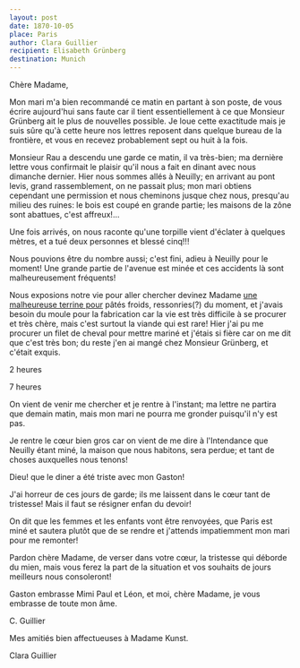 ```yaml
---
layout: post
date: 1870-10-05
place: Paris
author: Clara Guillier
recipient: Elisabeth Grünberg
destination: Munich
---
```


Chère Madame,


Mon mari m'a bien recommandé ce matin en partant à son poste, de vous écrire
aujourd'hui sans faute car il tient essentiellement à ce que Monsieur Grünberg
ait le plus de nouvelles possible. Je loue cette exactitude mais je suis sûre
qu'à cette heure nos lettres reposent dans quelque bureau de la frontière, et
vous en recevez probablement sept ou huit à la fois.

Monsieur Rau a descendu une garde ce matin, il va très-bien; ma dernière lettre
vous confirmait le plaisir qu'il nous a fait en dinant avec nous dimanche
dernier. Hier nous sommes allés à Neuilly; en arrivant au pont levis, grand
rassemblement, on ne passait plus; mon mari obtiens cependant une permission et
nous cheminons jusque chez nous, presqu'au milieu des ruines: le bois est coupé
en grande partie; les maisons de la zône sont abattues, c'est affreux!...

Une fois arrivés, on nous raconte qu'une torpille vient d'éclater à quelques
mètres, et a tué deux personnes et blessé cinq!!!

Nous pouvions être du nombre aussi; c'est fini, adieu à Neuilly pour le moment!
Une grande partie de l'avenue est minée et ces accidents là sont
malheureusement fréquents!

Nous exposions notre vie pour aller chercher devinez Madame <ins>une
malheureuse terrine pour</ins> pâtés froids, ressonries(?) du moment, et j'avais 
besoin du moule pour la fabrication car la vie est très difficile à se procurer
et très chère, mais c'est surtout la viande qui est rare! Hier j'ai pu me
procurer un filet de cheval pour mettre mariné et j'étais si fière car on me
dit que c'est très bon; du reste j'en ai mangé chez Monsieur Grünberg, et
c'était exquis.

2 heures

7 heures

On vient de venir me chercher et je rentre à l'instant; ma lettre ne partira
que demain matin, mais mon mari ne pourra me gronder puisqu'il n'y est pas.

Je rentre le cœur bien gros car on vient de me dire à l'Intendance que Neuilly
étant miné, la maison que nous habitons, sera perdue; et tant de choses
auxquelles nous tenons!

Dieu! que le diner a été triste avec mon Gaston! 

J'ai horreur de ces jours de garde; ils me laissent dans le cœur tant de
tristesse! Mais il faut se résigner enfan du devoir!

On dit que les femmes et les enfants vont être renvoyées, que Paris est miné
et sautera plutôt que de se rendre et j'attends impatiemment mon mari pour me
remonter!

Pardon chère Madame, de verser dans votre cœur, la tristesse qui déborde du
mien, mais vous ferez la part de la situation et vos souhaits de jours
meilleurs nous consoleront!

Gaston embrasse Mimi Paul et Léon, et moi, chère Madame, je vous embrasse de
toute mon âme.

C. Guillier


Mes amitiés bien affectueuses à Madame Kunst.


Clara Guillier
